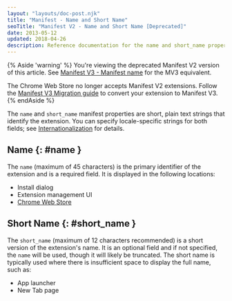 ```yaml
---
layout: "layouts/doc-post.njk"
title: "Manifest - Name and Short Name"
seoTitle: "Manifest V2 - Name and Short Name [Deprecated]"
date: 2013-05-12
updated: 2018-04-26
description: Reference documentation for the name and short_name properties of manifest.json.
---
```


{% Aside 'warning' %}
You're viewing the deprecated Manifest V2 version of this article. See [Manifest V3 - Manifest name](/docs/extensions/mv3/manifest/name) for the MV3 equivalent.

The Chrome Web Store no longer accepts Manifest V2 extensions. Follow the [Manifest V3 Migration guide](/docs/extensions/migrating) to convert your extension to Manifest V3.
{% endAside %}

The `name` and `short_name` manifest properties are short, plain text strings that identify the
extension. You can specify locale-specific strings for both fields; see [Internationalization][1]
for details.

## Name {: #name }

The `name` (maximum of 45 characters) is the primary identifier of the extension and is a required
field. It is displayed in the following locations:

- Install dialog
- Extension management UI
- [Chrome Web Store][2]

## Short Name {: #short_name }

The `short_name` (maximum of 12 characters recommended) is a short version of the extension's name.
It is an optional field and if not specified, the `name` will be used, though it will likely be
truncated. The short name is typically used where there is insufficient space to display the full
name, such as:

- App launcher
- New Tab page

[1]: /docs/extensions/i18n
[2]: https://chrome.google.com/webstore
